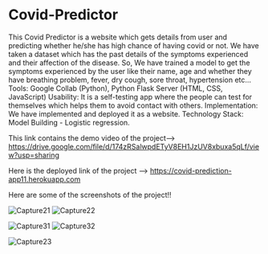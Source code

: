# Covid-Predictor
This Covid Predictor is a website which gets details from user and predicting whether he/she has high chance of having covid or not.
We have taken a dataset which has the past details of the symptoms experienced and their affection of the disease. So, We have trained a model to get the symptoms experienced by the user like their name, age and whether they have breathing problem, fever, dry cough, sore throat, hypertension etc…
Tools: Google Collab (Python), Python Flask Server (HTML, CSS, JavaScript)
Usability: It is a self-testing app where the people can test for themselves which helps them to 
avoid contact with others.
Implementation: We have implemented and deployed it as a website.
Technology Stack: Model Building - Logistic regression.

This link contains the demo video of the project--> https://drive.google.com/file/d/174zRSalwpdETyV8EH1JzUV8xbuxa5qLf/view?usp=sharing

Here is the deployed link of the project --> https://covid-prediction-app11.herokuapp.com

Here are some of the screenshots of the project!!

![Capture21](https://user-images.githubusercontent.com/57080465/125388695-98fd6700-e3bd-11eb-94ed-16b5f2f0bd77.PNG)
![Capture22](https://user-images.githubusercontent.com/57080465/125388705-9dc21b00-e3bd-11eb-87a0-73147ff179da.PNG)

![Capture31](https://user-images.githubusercontent.com/57080465/125388736-aa467380-e3bd-11eb-95fc-4ab4384a4dd6.PNG)
![Capture32](https://user-images.githubusercontent.com/57080465/125388753-b16d8180-e3bd-11eb-93de-ff1a86b4b79e.PNG)

![Capture23](https://user-images.githubusercontent.com/57080465/125388778-c0543400-e3bd-11eb-9df4-f3224f41e053.PNG)




